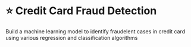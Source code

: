 # :star: Credit Card Fraud Detection
Build a machine learning model to identify fraudelent cases in credit card using various regression and classification algorithms
